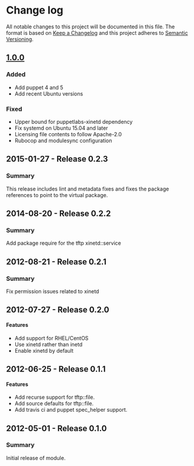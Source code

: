 # Change log

All notable changes to this project will be documented in this file. The format is based on [Keep a Changelog](http://keepachangelog.com/en/1.0.0/) and this project adheres to [Semantic Versioning](http://semver.org).

## [1.0.0]
### Added
- Add puppet 4 and 5
- Add recent Ubuntu versions

### Fixed
- Upper bound for puppetlabs-xinetd dependency
- Fix systemd on Ubuntu 15.04 and later
- Licensing file contents to follow Apache-2.0
- Rubocop and modulesync configuration

## 2015-01-27 - Release 0.2.3
### Summary

This release includes lint and metadata fixes and fixes the package references to point to the virtual package.

## 2014-08-20 - Release 0.2.2
### Summary

Add package require for the tftp xinetd::service

## 2012-08-21 - Release 0.2.1
### Summary

Fix permission issues related to xinetd

## 2012-07-27 - Release 0.2.0

#### Features
- Add support for RHEL/CentOS
- Use xinetd rather than inetd
- Enable xinetd by default

## 2012-06-25 - Release 0.1.1

#### Features
- Add recurse support for tftp::file.
- Add source defaults for tftp::file.
- Add travis ci and puppet spec_helper support.

## 2012-05-01 - Release 0.1.0
### Summary

Initial release of module.

[1.0.0]: https://github.com/puppetlabs/puppetlabs-tftp/compare/0.2.3...1.0.0

